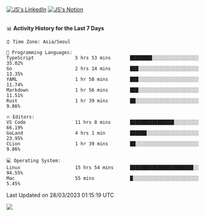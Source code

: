 
[![JS's LinkedIn](https://img.shields.io/badge/LinkedIn-blue?style=for-the-badge&logo=linkedin)](https://www.linkedin.com/in/jaeseung-lee-5a2a32139/) 
[![JS's Notion](https://img.shields.io/badge/Notion-black?style=for-the-badge&logo=notion)](https://bit.ly/ljswiki1) <br><br>
<!-- ![JS's GitHub stats](https://github-readme-stats-lemon-five.vercel.app/api?username=tkxkd0159&hide=contribs,prs,stars,issues&show_icons=true&theme=react&include_all_commits=true)   -->
<!-- ![Top Langs](https://github-readme-stats-lemon-five.vercel.app/api/top-langs/?username=tkxkd0159&layout=compact&hide=jupyter%20notebook,scss,html,css&langs_count=10)  -->


<!--START_SECTION:waka-->
📊 **Activity History for the Last 7 Days** 

```text
⌚︎ Time Zone: Asia/Seoul

💬 Programming Languages: 
TypeScript               5 hrs 53 mins       ████████░░░░░░░░░░░░░░░░░   35.02% 
Go                       2 hrs 14 mins       ███░░░░░░░░░░░░░░░░░░░░░░   13.35% 
YAML                     1 hr 58 mins        ███░░░░░░░░░░░░░░░░░░░░░░   11.74% 
Markdown                 1 hr 56 mins        ███░░░░░░░░░░░░░░░░░░░░░░   11.51% 
Rust                     1 hr 39 mins        ██░░░░░░░░░░░░░░░░░░░░░░░   9.86%

🔥 Editors: 
VS Code                  11 hrs 8 mins       ████████████████░░░░░░░░░   66.19% 
GoLand                   4 hrs 1 min         ██████░░░░░░░░░░░░░░░░░░░   23.95% 
CLion                    1 hr 39 mins        ██░░░░░░░░░░░░░░░░░░░░░░░   9.86%

💻 Operating System: 
Linux                    15 hrs 54 mins      ███████████████████████░░   94.55% 
Mac                      55 mins             █░░░░░░░░░░░░░░░░░░░░░░░░   5.45%

```


 Last Updated on 28/03/2023 01:15:19 UTC
<!--END_SECTION:waka-->

<a href="https://github.com/tkxkd0159/dsalgo">
  <img align="center" src="https://github-readme-stats-lemon-five.vercel.app/api/pin/?username=tkxkd0159&repo=dsalgo&theme=react" />
</a>


<!---
- 🔭 I’m currently working on ...
- 🌱 I’m currently learning blockchain and distributed network
- 👯 I’m looking to collaborate on ...
- 🤔 I’m looking for help with ...
- 💬 Ask me about ...
- 📫 How to reach me: ...
- 😄 Pronouns: ...
- ⚡ Fun fact: ...
-->
